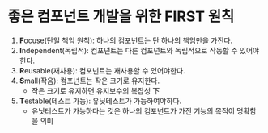 # 좋은 컴포넌트 개발을 위한 FIRST 원칙

1. **F**ocuse(단일 책임 원칙): 하나의 컴포넌트는 단 하나의 책임만을 가진다.
2. **I**ndependent(독립적): 컴포넌트는 다른 컴포넌트와 독립적으로 작동할 수 있어야한다.
3. **R**eusable(재사용): 컴포넌트는 재사용할 수 있어야한다.
4. **S**mall(작음): 컴포넌트는 작은 크기로 유지한다.
    - 작은 크기로 유지하면 유지보수의 복잡성 下
5. **T**estable(테스트 가능): 유닛테스트가 가능하여야하다.
    - 유닛테스트가 가능하다는 것은 하나의 컴포넌트가 가진 기능의 목적이 명확함을 의미